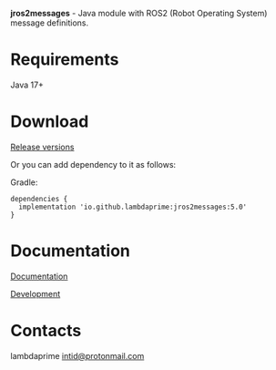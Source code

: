**jros2messages** - Java module with ROS2 (Robot Operating System) message definitions.

# Requirements

Java 17+

# Download

[Release versions](jros2messages/release/CHANGELOG.md)

Or you can add dependency to it as follows:

Gradle:

```
dependencies {
  implementation 'io.github.lambdaprime:jros2messages:5.0'
}
```

# Documentation

[Documentation](http://portal2.atwebpages.com/jrosclient)

[Development](DEVELOPMENT.md)

# Contacts

lambdaprime <intid@protonmail.com>
